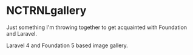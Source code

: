 NCTRNLgallery
=============

Just something I'm throwing together to get acquainted with Foundation and Laravel.

Laravel 4 and Foundation 5 based image gallery.
